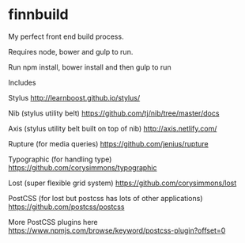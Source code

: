 # finnbuild
My perfect front end build process.

Requires node, bower and gulp to run.

Run npm install, bower install and then gulp to run

Includes

Stylus
http://learnboost.github.io/stylus/

Nib (stylus utility belt)
https://github.com/tj/nib/tree/master/docs

Axis (stylus utility belt built on top of nib)
http://axis.netlify.com/

Rupture (for media queries)
https://github.com/jenius/rupture

Typographic (for handling type)
https://github.com/corysimmons/typographic

Lost (super flexible grid system)
https://github.com/corysimmons/lost

PostCSS (for lost but postcss has lots of other applications)
https://github.com/postcss/postcss

More PostCSS plugins here
https://www.npmjs.com/browse/keyword/postcss-plugin?offset=0